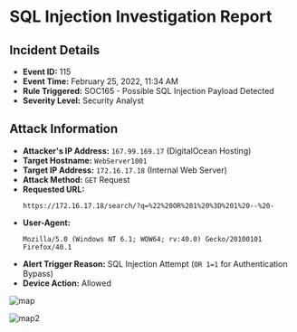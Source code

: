 # **SQL Injection Investigation Report**

## **Incident Details**
- **Event ID:** 115  
- **Event Time:** February 25, 2022, 11:34 AM  
- **Rule Triggered:** SOC165 - Possible SQL Injection Payload Detected  
- **Severity Level:** Security Analyst  

## **Attack Information**
- **Attacker's IP Address:** `167.99.169.17` (DigitalOcean Hosting)  
- **Target Hostname:** `WebServer1001`  
- **Target IP Address:** `172.16.17.18` (Internal Web Server)  
- **Attack Method:** `GET` Request  
- **Requested URL:**  
  ```
  https://172.16.17.18/search/?q=%22%20OR%201%20%3D%201%20--%20-
  ```  
- **User-Agent:**  
  ```
  Mozilla/5.0 (Windows NT 6.1; WOW64; rv:40.0) Gecko/20100101 Firefox/40.1
  ```  
- **Alert Trigger Reason:** SQL Injection Attempt (`OR 1=1` for Authentication Bypass)  
- **Device Action:** Allowed  



![map](https://github.com/user-attachments/assets/c7207cb0-f493-464a-8be4-4bb9171b61dc)

![map2](https://github.com/user-attachments/assets/ae3ed61c-c642-4ae0-8314-2fd1d39f4e0f)





